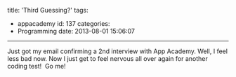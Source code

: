 title: 'Third Guessing?'
tags:
  - appacademy
id: 137
categories:
  - Programming
date: 2013-08-01 15:06:07
---

Just got my email confirming a 2nd interview with App Academy. Well, I feel less bad now. Now I just get to feel nervous all over again for another coding test!  Go me!